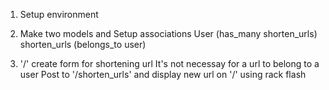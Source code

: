 1. Setup environment

2. Make two models and Setup associations
	User (has_many shorten_urls)
	shorten_urls (belongs_to user)

3. '/' create form for shortening url 
	It's not necessay for a url to belong to a user
	Post to '/shorten_urls' and display new url on '/' using rack flash